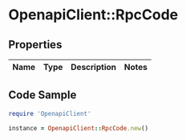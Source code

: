 # OpenapiClient::RpcCode

## Properties

Name | Type | Description | Notes
------------ | ------------- | ------------- | -------------

## Code Sample

```ruby
require 'OpenapiClient'

instance = OpenapiClient::RpcCode.new()
```


